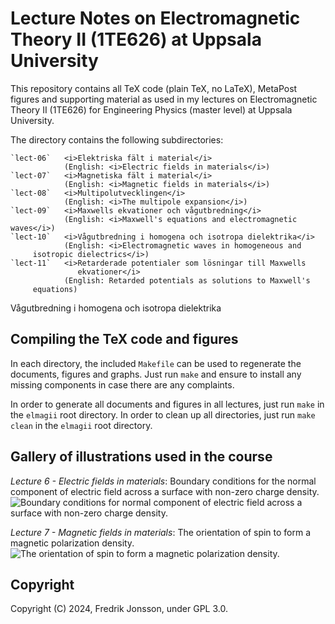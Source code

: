 # Lecture Notes on Electromagnetic Theory II (1TE626) at Uppsala University

This repository contains all TeX code (plain TeX, no LaTeX), MetaPost figures
and supporting material as used in my lectures on Electromagnetic Theory II
(1TE626) for Engineering Physics (master level) at Uppsala University.

The directory contains the following subdirectories:

    `lect-06`   <i>Elektriska fält i material</i>
                (English: <i>Electric fields in materials</i>)
    `lect-07`   <i>Magnetiska fält i material</i>
                (English: <i>Magnetic fields in materials</i>)
    `lect-08`   <i>Multipolutvecklingen</i>
                (English: <i>The multipole expansion</i>)
    `lect-09`   <i>Maxwells ekvationer och vågutbredning</i>
                (English: <i>Maxwell's equations and electromagnetic waves</i>)
    `lect-10`   <i>Vågutbredning i homogena och isotropa dielektrika</i>
                (English: <i>Electromagnetic waves in homogeneous and
		 isotropic dielectrics</i>)
    `lect-11`   <i>Retarderade potentialer som lösningar till Maxwells
                   ekvationer</i>
                (English: Retarded potentials as solutions to Maxwell's
		 equations)

Vågutbredning i homogena och isotropa dielektrika

## Compiling the TeX code and figures

In each directory, the included `Makefile` can be used to regenerate the
documents, figures and graphs. Just run `make` and ensure to install any
missing components in case there are any complaints.

In order to generate all documents and figures in all lectures, just run
`make` in the `elmagii` root directory. In order to clean up all directories,
just run `make clean` in the `elmagii` root directory.

## Gallery of illustrations used in the course

<i>Lecture 6 - Electric fields in materials</i>: Boundary conditions for
the normal component of electric field across a surface with non-zero charge
density.
![Boundary conditions for normal component of electric field across a surface
with non-zero charge density.](lect-06/figs/esurfnorm.svg)

<i>Lecture 7 - Magnetic fields in materials</i>: The orientation of spin to
form a magnetic polarization density.
![The orientation of spin to form a magnetic polarization
density.](lect-07/figs/magdensity.svg)

## Copyright
Copyright (C) 2024, Fredrik Jonsson, under GPL 3.0.
